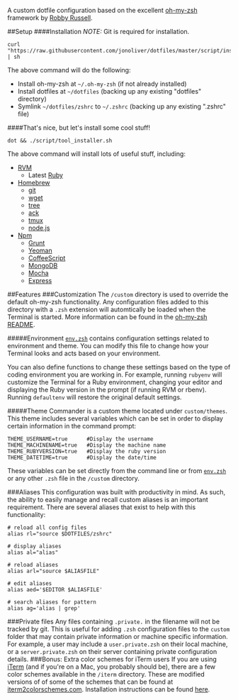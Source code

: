 A custom dotfile configuration based on the excellent [oh-my-zsh](https://github.com/robbyrussell/oh-my-zsh) framework by [Robby Russell](https://github.com/robbyrussell).

##Setup
####Installation
_NOTE:_  Git is required for installation.

```
curl "https://raw.githubusercontent.com/jonoliver/dotfiles/master/script/install.sh" | sh
```

The above command will do the following:

- Install oh-my-zsh at `~/.oh-my-zsh` (if not already installed)
- Install dotfiles at `~/dotfiles` (backing up any existing "dotfiles" directory)
- Symlink `~/dotfiles/zshrc` to `~/.zshrc` (backing up any existing ".zshrc" file)
  
####That's nice, but let's install some cool stuff!
```
dot && ./script/tool_installer.sh
```
The above command will install lots of useful stuff, including:

- [RVM](https://rvm.io/)
  - Latest [Ruby](https://www.ruby-lang.org/en/)
- [Homebrew](http://brew.sh/)
  - [git](http://git-scm.com/)
  - [wget](https://www.gnu.org/software/wget/)
  - [tree](http://mama.indstate.edu/users/ice/tree/)
  - [ack](http://beyondgrep.com/)
  - [tmux](http://tmux.sourceforge.net/)
  - [node.js](http://nodejs.org/)
- [Npm](https://www.npmjs.org/)
  - [Grunt](http://gruntjs.com/)
  - [Yeoman](http://yeoman.io/)
  - [CoffeeScript](http://coffeescript.org/)
  - [MongoDB](https://www.mongodb.org/)
  - [Mocha](http://visionmedia.github.io/mocha/)
  - [Express](http://expressjs.com/)
  
##Features
###Customization
The `/custom` directory is used to override the default oh-my-zsh functionality. Any configuration files added to this directory with a `.zsh` extension will automtically be loaded when the Terminal is started. More information can be found in the [oh-my-zsh README](https://github.com/robbyrussell/oh-my-zsh#customization).

#####Environment
[`env.zsh`](https://github.com/jonoliver/dotfiles/blob/master/custom/env.zsh) contains configuration settings related to environment and theme. You can modify this file to change how your Terminal looks and acts based on your environment.

You can also define functions to change these settings based on the type of coding environment you are working in. For example, running `rubyenv` will customize the Terminal for a Ruby environment, changing your editor and displaying the Ruby version in the prompt (if running RVM or rbenv). Running `defaultenv` will restore the original default settings.

#####Theme
Commander is a custom theme located under `custom/themes`. This theme includes several variables which can be set in order to display certain information in the command prompt:

	THEME_USERNAME=true      #Display the username
	THEME_MACHINENAME=true   #Display the machine name
	THEME_RUBYVERSION=true   #Display the ruby version
	THEME_DATETIME=true      #Display the date/time
	
These variables can be set directly from the command line or from [`env.zsh`](https://github.com/jonoliver/dotfiles/blob/master/custom/env.zsh) or any other `.zsh` file in the `/custom` directory.
	
###Aliases
This configuration was built with productivity in mind. As such, the ability to easily manage and recall custom aliases is an important requirement. There are several aliases that exist to help with this functionality:

	# reload all config files
	alias rl="source $DOTFILES/zshrc"
	
	# display aliases
	alias al="alias"
	
	# reload aliases
	alias arl="source $ALIASFILE"
	
	# edit aliases
	alias aed='$EDITOR $ALIASFILE'
	
	# search aliases for pattern
	alias ag='alias | grep'
	
###Private files
Any files containing `.private.` in the filename will not be tracked by git. This is useful for adding `.zsh` configuration files to the `custom` folder that may contain private information or machine specific information. For example, a user may include a `user.private.zsh` on their local machine, or a `server.private.zsh` on their server containing private configuration details.
###Bonus: Extra color schemes for iTerm users
If you are using [iTerm](http://iterm.sourceforge.net/) (and if you're on a Mac, you probably should be), there are a few color schemes available in the `/iterm` directory. These are modified versions of of some of the schemes that can be found at [iterm2colorschemes.com](http://iterm2colorschemes.com/). Installation instructions can be found [here](https://code.google.com/p/iterm2/wiki/ColorGallery).